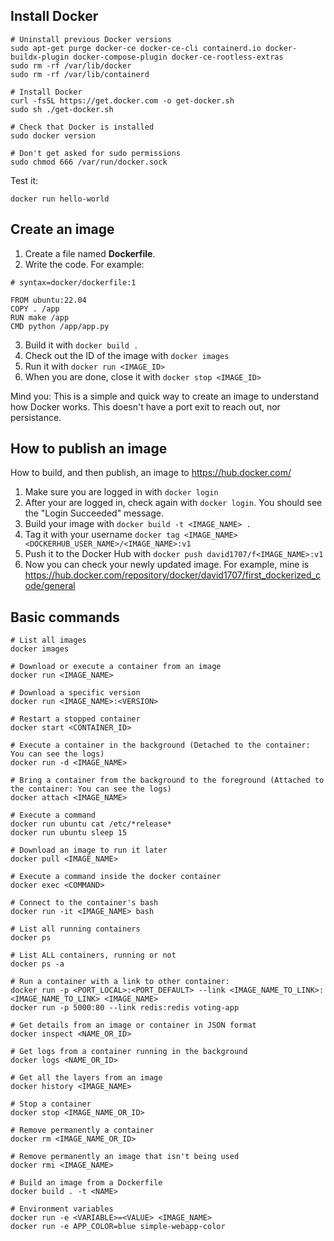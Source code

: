## Install Docker

```
# Uninstall previous Docker versions
sudo apt-get purge docker-ce docker-ce-cli containerd.io docker-buildx-plugin docker-compose-plugin docker-ce-rootless-extras
sudo rm -rf /var/lib/docker
sudo rm -rf /var/lib/containerd

# Install Docker
curl -fsSL https://get.docker.com -o get-docker.sh
sudo sh ./get-docker.sh

# Check that Docker is installed 
sudo docker version

# Don't get asked for sudo permissions
sudo chmod 666 /var/run/docker.sock
```


Test it:

```
docker run hello-world
```

## Create an image

1. Create a file named **Dockerfile**.
2. Write the code. For example:
```
# syntax=docker/dockerfile:1

FROM ubuntu:22.04
COPY . /app
RUN make /app
CMD python /app/app.py
```
3. Build it with ``docker build .``
4. Check out the ID of the image with ``docker images``
5. Run it with ``docker run <IMAGE_ID>``
6. When you are done, close it with ``docker stop <IMAGE_ID>``

Mind you: This is a simple and quick way to create an image to understand how Docker works. This doesn't have a port exit to reach out, nor persistance.

## How to publish an image
How to build, and then publish, an image to https://hub.docker.com/

1. Make sure you are logged in with ``docker login``
2. After your are logged in, check again with ``docker login``. You should see the "Login Succeeded" message.
3. Build your image with `docker build -t <IMAGE_NAME> .`
4. Tag it with your username `docker tag <IMAGE_NAME> <DOCKERHUB_USER_NAME>/<IMAGE_NAME>:v1`
5. Push it to the Docker Hub with `docker push david1707/f<IMAGE_NAME>:v1`
6. Now you can check your newly updated image. For example, mine is https://hub.docker.com/repository/docker/david1707/first_dockerized_code/general


## Basic commands

```
# List all images
docker images

# Download or execute a container from an image
docker run <IMAGE_NAME>

# Download a specific version
docker run <IMAGE_NAME>:<VERSION>

# Restart a stopped container
docker start <CONTAINER_ID>

# Execute a container in the background (Detached to the container: You can see the logs)
docker run -d <IMAGE_NAME>

# Bring a container from the background to the foreground (Attached to the container: You can see the logs)
docker attach <IMAGE_NAME>

# Execute a command
docker run ubuntu cat /etc/*release*
docker run ubuntu sleep 15

# Download an image to run it later
docker pull <IMAGE_NAME>

# Execute a command inside the docker container
docker exec <COMMAND>

# Connect to the container's bash
docker run -it <IMAGE_NAME> bash

# List all running containers
docker ps

# List ALL containers, running or not
docker ps -a

# Run a container with a link to other container:
docker run -p <PORT_LOCAL>:<PORT_DEFAULT> --link <IMAGE_NAME_TO_LINK>:<IMAGE_NAME_TO_LINK> <IMAGE_NAME>
docker run -p 5000:80 --link redis:redis voting-app

# Get details from an image or container in JSON format
docker inspect <NAME_OR_ID>

# Get logs from a container running in the background
docker logs <NAME_OR_ID>

# Get all the layers from an image
docker history <IMAGE_NAME>

# Stop a container
docker stop <IMAGE_NAME_OR_ID>

# Remove permanently a container 
docker rm <IMAGE_NAME_OR_ID>

# Remove permanently an image that isn't being used
docker rmi <IMAGE_NAME>

# Build an image from a Dockerfile
docker build . -t <NAME>

# Environment variables
docker run -e <VARIABLE>=<VALUE> <IMAGE_NAME>
docker run -e APP_COLOR=blue simple-webapp-color
```